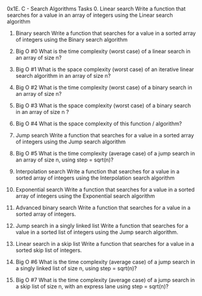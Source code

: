 0x1E. C - Search Algorithms
Tasks
0. Linear search
Write a function that searches for a value in an array of integers using the Linear search algorithm

1. Binary search
Write a function that searches for a value in a sorted array of integers using the Binary search algorithm

2. Big O #0
What is the time complexity (worst case) of a linear search in an array of size n?

3. Big O #1
What is the space complexity (worst case) of an iterative linear search algorithm in an array of size n?

4. Big O #2
What is the time complexity (worst case) of a binary search in an array of size n?

5. Big O #3
What is the space complexity (worst case) of a binary search in an array of size n
?
6. Big O #4
What is the space complexity of this function / algorithm?

7. Jump search
Write a function that searches for a value in a sorted array of integers using the Jump search algorithm

8. Big O #5
What is the time complexity (average case) of a jump search in an array of size n, using step = sqrt(n)?

9. Interpolation search
Write a function that searches for a value in a sorted array of integers using the Interpolation search algorithm

10. Exponential search
Write a function that searches for a value in a sorted array of integers using the Exponential search algorithm

11. Advanced binary search
Write a function that searches for a value in a sorted array of integers.

12. Jump search in a singly linked list
Write a function that searches for a value in a sorted list of integers using the Jump search algorithm.

13. Linear search in a skip list
Write a function that searches for a value in a sorted skip list of integers.

14. Big O #6
What is the time complexity (average case) of a jump search in a singly linked list of size n, using step = sqrt(n)?

15. Big O #7
What is the time complexity (average case) of a jump search in a skip list of size n, with an express lane using step = sqrt(n)?
